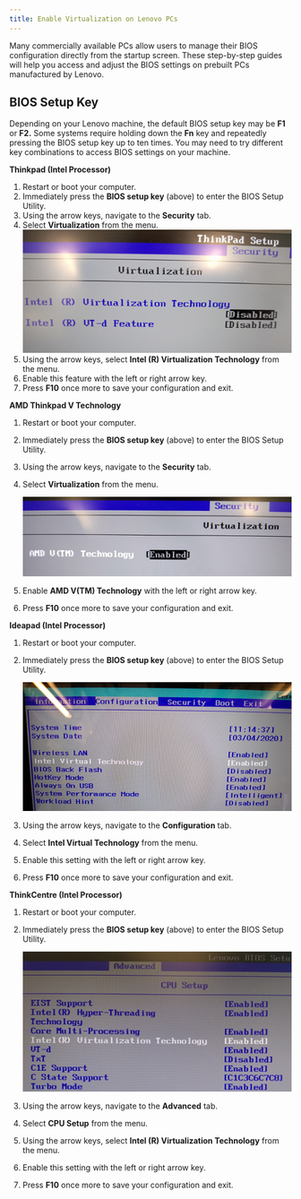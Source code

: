 ```yaml
---
title: Enable Virtualization on Lenovo PCs
---
```


Many commercially available PCs allow users to manage their BIOS configuration directly from the startup screen. These
step-by-step guides will help you access and adjust the BIOS settings on prebuilt PCs manufactured by Lenovo.

## BIOS Setup Key

Depending on your Lenovo machine, the default BIOS setup key may be **F1** or **F2.** Some systems require holding down
the **Fn** key and repeatedly pressing the BIOS setup key up to ten times. You may need to try different key
combinations to access BIOS settings on your machine.

**Thinkpad (Intel Processor)**

1. Restart or boot your computer.
2. Immediately press the **BIOS setup key** (above) to enter the BIOS Setup Utility.
3. Using the arrow keys, navigate to the **Security** tab.
4. Select **Virtualization** from the menu.
   ![Screenshot of BIOS](../../../../content/images/guides/your-pc/enable-virtualization-by-motherboard-lenovo-1.png)
5. Using the arrow keys, select **Intel (R) Virtualization Technology** from the menu.
6. Enable this feature with the left or right arrow key.
7. Press **F10** once more to save your configuration and exit.

**AMD Thinkpad V Technology**

1. Restart or boot your computer.
2. Immediately press the **BIOS setup key** (above) to enter the BIOS Setup Utility.
3. Using the arrow keys, navigate to the **Security** tab.
4. Select **Virtualization** from the menu.

   ![Screenshot of BIOS](../../../../content/images/guides/your-pc/enable-virtualization-by-motherboard-lenovo-2.png)

5. Enable **AMD V(TM) Technology** with the left or right arrow key.
6. Press **F10** once more to save your configuration and exit.

**Ideapad (Intel Processor)**

1. Restart or boot your computer.
2. Immediately press the **BIOS setup key** (above) to enter the BIOS Setup Utility.

   ![Screenshot of BIOS](../../../../content/images/guides/your-pc/enable-virtualization-by-motherboard-lenovo-3.png)

3. Using the arrow keys, navigate to the **Configuration** tab.
4. Select **Intel Virtual Technology** from the menu.
5. Enable this setting with the left or right arrow key.
6. Press **F10** once more to save your configuration and exit.

**ThinkCentre (Intel Processor)**

1. Restart or boot your computer.
2. Immediately press the **BIOS setup key** (above) to enter the BIOS Setup Utility.

   ![Screenshot of BIOS](../../../../content/images/guides/your-pc/enable-virtualization-by-motherboard-lenovo-4.png)

3. Using the arrow keys, navigate to the **Advanced** tab.
4. Select **CPU Setup** from the menu.
5. Using the arrow keys, select **Intel (R) Virtualization Technology** from the menu.
6. Enable this setting with the left or right arrow key.
7. Press **F10** once more to save your configuration and exit.
